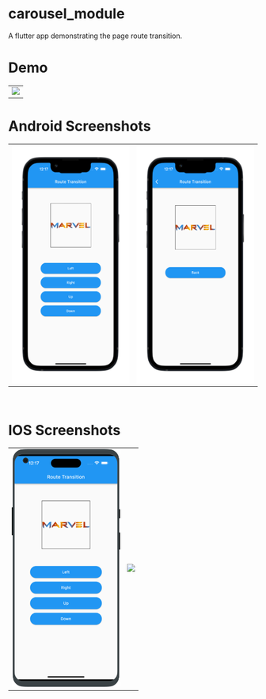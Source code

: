 # carousel_module

A flutter app demonstrating the page route transition.


 # Demo
  <table>
  <tr>
  <td><img src="https://github.com/MarvelApps-Flutter/transition_module/blob/master/working_demo/transition_demo.gif" height="480px"></td>
    </tr>
  </table>

# Android Screenshots

<table>
  <tr>
    <td><img src="https://github.com/MarvelApps-Flutter/transition_module/blob/master/screenshots/android/android1.png" height="480px"></td>
    <td><img src="https://github.com/MarvelApps-Flutter/transition_module/blob/master/screenshots/android/android2.png" height="480px"></td>
  </tr>
 </table>


</br>

# IOS Screenshots

<table>
  <tr>
    <td><img src="https://github.com/MarvelApps-Flutter/transition_module/blob/master/screenshots/ios/ios1.png" height="480px"></td>
    <td><img src="https://github.com/MarvelApps-Flutter/transition_module/blob/master/screenshots/android/ios2.png" height="480px"></td>
  </tr>
 </table>


